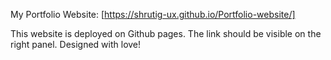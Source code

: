 My Portfolio Website:
\[https://shrutig-ux.github.io/Portfolio-website/]

This website is deployed on Github pages. The link should be visible on the right panel.
Designed with love!

